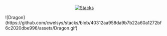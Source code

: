<p align="center">
    <a href="https://komo.do">
        <img alt="Stacks" img src="https://readme-typing-svg.demolab.com?font=Jetbrains+mono&size=20&duration=1&pause=999999&color=94E2D5&vCenter=true&width=435&height=30&lines=Stacks" /></a>
</p>
![Dragon](https://github.com/cwelsys/stacks/blob/40312aa958da9b7b22a60a1272bf6c2020dbe996/assets/Dragon.gif)
